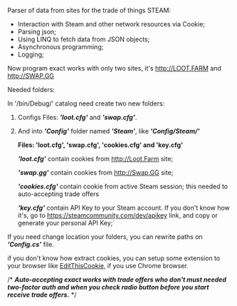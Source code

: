 Parser of data from sites for the trade of things STEAM:
-	Interaction with Steam and other network resources via Cookie;
-	Parsing json;
-	Using LINQ to fetch data from JSON objects;
-	Asynchronous programming;
-	Logging;

Now program exact works with only two sites, it's <http://LOOT.FARM> and <http://SWAP.GG>

Needed folders:

In '/bin/Debug/' catalog need create two new folders:

1. Configs
   Files: ***'loot.cfg'*** and ***'swap.cfg'***. 

2. And into ***'Config'*** folder named ***'Steam'***, like ***'Config/Steam/'***

    **Files: 'loot.cfg', 'swap.cfg', 'cookies.cfg' and 'key.cfg'**
    
    ***'loot.cfg'*** contain cookies from <http://Loot.Farm> site;
    
    ***'swap.gg'*** contain cookies from <http://Swap.GG> site;
    
    ***'cookies.cfg'*** contain cookie from active Steam session; this needed to auto-accepting trade offers
    
    ***'key.cfg'*** contain API Key to your Steam account. If you don't know how it's, go to <https://steamcommunity.com/dev/apikey> link, and copy or generate your personal API Key;`
    
If you need change location your folders, you can  rewrite paths on ***'Config.cs'*** file.

if you don't know how extract cookies, you can setup some extension to your browser like [EditThisCookie](https://chrome.google.com/webstore/detail/editthiscookie/fngmhnnpilhplaeedifhccceomclgfbg?hl=ru), if you use Chrome browser.

/*
  ***Auto-accepting exact works with trade offers who don't must needed two-factor auth and when you check radio button before you start       receive trade offers.***
*/
